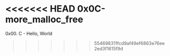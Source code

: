 <<<<<<< HEAD
0x0C-more_malloc_free
=======
0x00. C - Hello, World
>>>>>>> 554698311fcd9af49ef6863e76ee2ed3f1615f9d
